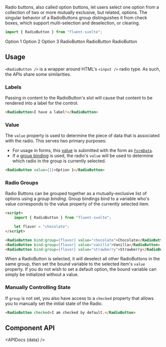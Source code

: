 <script lang="ts">
    import { RadioButton, Button, InfoBar } from "$lib";
    import { Showcase, APIDocs } from "$site/lib";

    import data from "$lib/RadioButton/RadioButton.svelte?sveld&raw";
    
    let group = 1;
</script>

Radio buttons, also called option buttons, let users select one option from a collection of two or more mutually exclusive, but related, options. The singular behavior of a RadioButtons group distinguishes it from check boxes, which support multi-selection and deselection, or clearing.

```ts
import { RadioButton } from "fluent-svelte";
```

<Showcase columns={3} repl="0fde4983fdc841d8b7320143ee3d50d7">
    <RadioButton value={1} bind:group>Option 1</RadioButton>
    <RadioButton value={2} bind:group>Option 2</RadioButton>
    <RadioButton value={3} bind:group disabled>Option 3</RadioButton>
    <RadioButton checked>RadioButton</RadioButton>
    <RadioButton disabled>RadioButton</RadioButton>
    <RadioButton disabled checked>RadioButton</RadioButton>
</Showcase>

## Usage

`<RadioButton />` is a wrapper around HTML's `<input />` radio type. As such, the APIs share some similarities.

### Labels

Passing in content to the RadioButton's slot will cause that content to be rendered into a label for the control.

```html
<RadioButton>I have a label!</RadioButton>
```

### Value

The `value` property is used to determine the piece of data that is associated with the radio. This serves two primary purposes:
- For usage in forms, this [value](https://developer.mozilla.org/en-US/docs/Web/HTML/Element/input/checkbox#value) is submitted with the form as [`FormData`](https://developer.mozilla.org/en-US/docs/Web/API/FormData).
- If a [group binding](#radio-groups) is used, the radio's `value` will be used to determine which radio in the group is currently selected. 

```html
<RadioButton value={1}>Option 1</RadioButton>
```

### Radio Groups

Radio Buttons can be grouped together as a mutually-exclusive list of options using a *group binding*. Group bindings bind to a variable who's value corresponds to the value property of the currently selected item.

```html
<script>
    import { RadioButton } from "fluent-svelte";

    let flavor = "chocolate";
</script>

<RadioButton bind:group={flavor} value="chocolate">Chocolate</RadioButton>
<RadioButton bind:group={flavor} value="vanilla">Vanilla</RadioButton>
<RadioButton bind:group={flavor} value="strawberry">Strawberry</RadioButton>
```

When a RadioButton is selected, it will deselect all other RadioButtons in the same group, then set the bound variable to the selected item's `value` property. If you do not wish to set a default option, the bound variable can simply be initialized without a value.

### Manually Controlling State

If `group` is not set, you also have access to a `checked` property that allows you to manually set the initial state of the Radio.

```html
<RadioButton checked>I am checked by default.</RadioButton>
```

## Component API

<APIDocs {data} />
